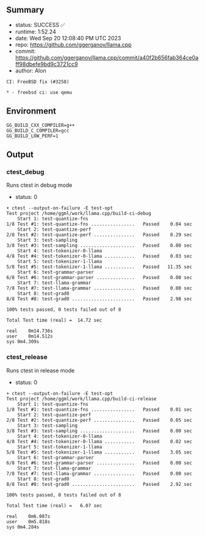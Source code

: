 ## Summary

- status:  SUCCESS ✅
- runtime: 1:52.24
- date:    Wed Sep 20 12:08:40 PM UTC 2023
- repo:    https://github.com/ggerganov/llama.cpp
- commit:  https://github.com/ggerganov/llama.cpp/commit/a40f2b656fab364ce0aff98dbefe9bd9c3721cc9
- author:  Alon
```
CI: FreeBSD fix (#3258)

* - freebsd ci: use qemu
```

## Environment

```
GG_BUILD_CXX_COMPILER=g++
GG_BUILD_C_COMPILER=gcc
GG_BUILD_LOW_PERF=1
```

## Output

### ctest_debug

Runs ctest in debug mode
- status: 0
```
+ ctest --output-on-failure -E test-opt
Test project /home/ggml/work/llama.cpp/build-ci-debug
    Start 1: test-quantize-fns
1/8 Test #1: test-quantize-fns ................   Passed    0.04 sec
    Start 2: test-quantize-perf
2/8 Test #2: test-quantize-perf ...............   Passed    0.29 sec
    Start 3: test-sampling
3/8 Test #3: test-sampling ....................   Passed    0.00 sec
    Start 4: test-tokenizer-0-llama
4/8 Test #4: test-tokenizer-0-llama ...........   Passed    0.03 sec
    Start 5: test-tokenizer-1-llama
5/8 Test #5: test-tokenizer-1-llama ...........   Passed   11.35 sec
    Start 6: test-grammar-parser
6/8 Test #6: test-grammar-parser ..............   Passed    0.00 sec
    Start 7: test-llama-grammar
7/8 Test #7: test-llama-grammar ...............   Passed    0.00 sec
    Start 8: test-grad0
8/8 Test #8: test-grad0 .......................   Passed    2.98 sec

100% tests passed, 0 tests failed out of 8

Total Test time (real) =  14.72 sec

real	0m14.736s
user	0m14.512s
sys	0m4.309s
```

### ctest_release

Runs ctest in release mode
- status: 0
```
+ ctest --output-on-failure -E test-opt
Test project /home/ggml/work/llama.cpp/build-ci-release
    Start 1: test-quantize-fns
1/8 Test #1: test-quantize-fns ................   Passed    0.01 sec
    Start 2: test-quantize-perf
2/8 Test #2: test-quantize-perf ...............   Passed    0.05 sec
    Start 3: test-sampling
3/8 Test #3: test-sampling ....................   Passed    0.00 sec
    Start 4: test-tokenizer-0-llama
4/8 Test #4: test-tokenizer-0-llama ...........   Passed    0.02 sec
    Start 5: test-tokenizer-1-llama
5/8 Test #5: test-tokenizer-1-llama ...........   Passed    3.05 sec
    Start 6: test-grammar-parser
6/8 Test #6: test-grammar-parser ..............   Passed    0.00 sec
    Start 7: test-llama-grammar
7/8 Test #7: test-llama-grammar ...............   Passed    0.00 sec
    Start 8: test-grad0
8/8 Test #8: test-grad0 .......................   Passed    2.92 sec

100% tests passed, 0 tests failed out of 8

Total Test time (real) =   6.07 sec

real	0m6.087s
user	0m5.818s
sys	0m4.284s
```
